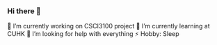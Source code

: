 ### Hi there 👋

<!--
**Lrt1088/Lrt1088** is a ✨ _special_ ✨ repository because its `README.md` (this file) appears on your GitHub profile.
-->

🔭 I’m currently working on CSCI3100 project
🌱 I’m currently learning at CUHK
🤔 I’m looking for help with everything
⚡ Hobby: Sleep
